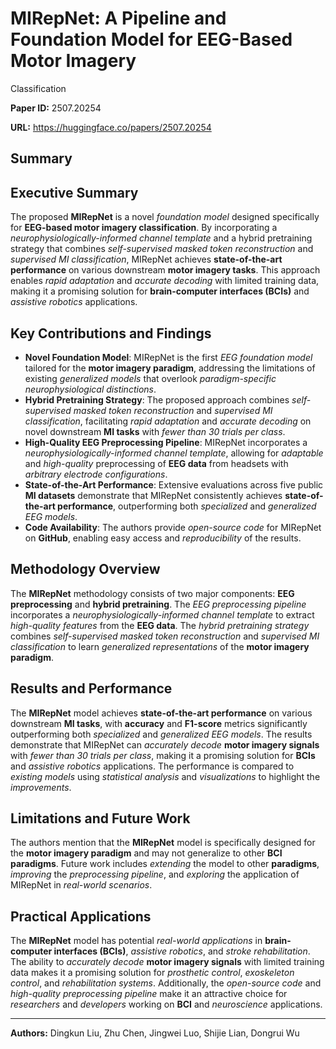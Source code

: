 # MIRepNet: A Pipeline and Foundation Model for EEG-Based Motor Imagery
  Classification

**Paper ID:** 2507.20254

**URL:** https://huggingface.co/papers/2507.20254

## Summary

## Executive Summary
The proposed **MIRepNet** is a novel *foundation model* designed specifically for **EEG-based motor imagery classification**. By incorporating a *neurophysiologically-informed channel template* and a hybrid pretraining strategy that combines *self-supervised masked token reconstruction* and *supervised MI classification*, MIRepNet achieves **state-of-the-art performance** on various downstream **motor imagery tasks**. This approach enables *rapid adaptation* and *accurate decoding* with limited training data, making it a promising solution for **brain-computer interfaces (BCIs)** and *assistive robotics* applications.

## Key Contributions and Findings
* **Novel Foundation Model**: MIRepNet is the first *EEG foundation model* tailored for the **motor imagery paradigm**, addressing the limitations of existing *generalized models* that overlook *paradigm-specific neurophysiological distinctions*.
* **Hybrid Pretraining Strategy**: The proposed approach combines *self-supervised masked token reconstruction* and *supervised MI classification*, facilitating *rapid adaptation* and *accurate decoding* on novel downstream **MI tasks** with *fewer than 30 trials per class*.
* **High-Quality EEG Preprocessing Pipeline**: MIRepNet incorporates a *neurophysiologically-informed channel template*, allowing for *adaptable* and *high-quality* preprocessing of **EEG data** from headsets with *arbitrary electrode configurations*.
* **State-of-the-Art Performance**: Extensive evaluations across five public **MI datasets** demonstrate that MIRepNet consistently achieves **state-of-the-art performance**, outperforming both *specialized* and *generalized EEG models*.
* **Code Availability**: The authors provide *open-source code* for MIRepNet on **GitHub**, enabling easy access and *reproducibility* of the results.

## Methodology Overview
The **MIRepNet** methodology consists of two major components: **EEG preprocessing** and **hybrid pretraining**. The *EEG preprocessing pipeline* incorporates a *neurophysiologically-informed channel template* to extract *high-quality features* from the **EEG data**. The *hybrid pretraining strategy* combines *self-supervised masked token reconstruction* and *supervised MI classification* to learn *generalized representations* of the **motor imagery paradigm**.

## Results and Performance
The **MIRepNet** model achieves **state-of-the-art performance** on various downstream **MI tasks**, with **accuracy** and **F1-score** metrics significantly outperforming both *specialized* and *generalized EEG models*. The results demonstrate that MIRepNet can *accurately decode* **motor imagery signals** with *fewer than 30 trials per class*, making it a promising solution for **BCIs** and *assistive robotics* applications. The performance is compared to *existing models* using *statistical analysis* and *visualizations* to highlight the *improvements*.

## Limitations and Future Work
The authors mention that the **MIRepNet** model is specifically designed for the **motor imagery paradigm** and may not generalize to other **BCI paradigms**. Future work includes *extending* the model to other **paradigms**, *improving* the *preprocessing pipeline*, and *exploring* the application of MIRepNet in *real-world scenarios*.

## Practical Applications
The **MIRepNet** model has potential *real-world applications* in **brain-computer interfaces (BCIs)**, *assistive robotics*, and *stroke rehabilitation*. The ability to *accurately decode* **motor imagery signals** with limited training data makes it a promising solution for *prosthetic control*, *exoskeleton control*, and *rehabilitation systems*. Additionally, the *open-source code* and *high-quality preprocessing pipeline* make it an attractive choice for *researchers* and *developers* working on **BCI** and *neuroscience* applications.

---

**Authors:** Dingkun Liu, Zhu Chen, Jingwei Luo, Shijie Lian, Dongrui Wu
